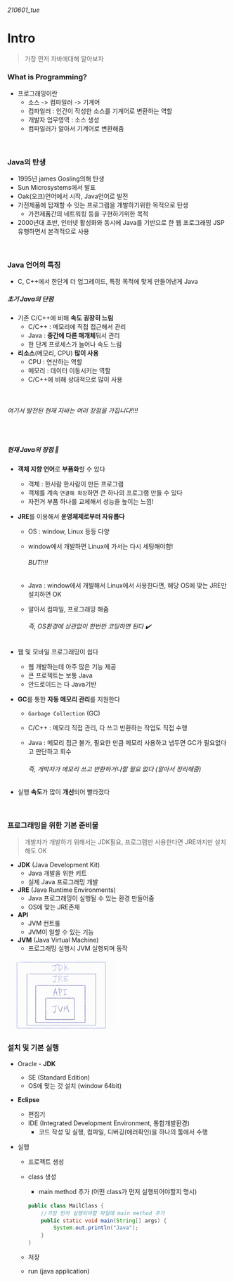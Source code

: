 ###### 210601_tue

# Intro

> 가장 먼저 자바에대해 알아보자

### What is Programming?

- 프로그래밍이란
  - 소스 -> 컴파일러 -> 기계어
  - 컴파일러 : 인간이 작성한 소스를 기계어로 변환하는 역할
  - 개발자 업무영역 : 소스 생성
  - 컴파일러가 알아서 기계어로 변환해줌

<br>

### Java의 탄생

- 1995년 james Gosling의해 탄생
- Sun Microsystems에서 발표
- Oak(오크)언어에서 시작, Java언어로 발전
- 가전제품에 탑재할 수 잇는 프로그램을 개발하기위한 목적으로 탄생
  - 가전제품간의 네트워킹 등을 구현하기위한 목적
- 2000년대 초반, 인터넷 활성화와 동시에 Java를 기반으로 한 웹 프로그래밍 JSP 유행하면서 본격적으로 사용

<br>

### Java 언어의 특징

- C, C++에서 한단계 더 업그레이드, 특정 목적에 맞게 만들어낸게 Java

##### 초기 Java의 단점

- 기존 C/C++에 비해 **속도 굉장히 느림**
  - C/C++ : 메모리에 직접 접근해서 관리
  - Java : **중간에 다른 매개체**둬서 관리
  - 한 단계 프로세스가 늘어나 속도 느림
- **리소스**(메모리, CPU) **많이 사용**
  - CPU : 연산하는 역할
  - 메모리 : 데이터 이동시키는 역할
  - C/C++에 비해 상대적으로 많이 사용

<br>

###### 여기서 발전된 현재 자바는 여러 장점을 가집니다!!!!

<br>

##### 현재 Java의 장점 :white_flower:

- **객체 지향 언어**로 **부품화**할 수 있다

  - 객체 : 한사람 한사람이 만든 프로그램
  - 객체를 계속 `연결해 확장`하면 큰 하나의 프로그램 만들 수 있다
  - 자전거 부품 하나를 교체해서 성능을 높이는 느낌!

- **JRE**를 이용해서 **운영체제로부터 자유롭다**

  - OS : window, Linux 등등 다양
  - window에서 개발하면 Linux에 가서는 다시 세팅해야함!

    ###### BUT!!!!

  - Java : window에서 개발해서 Linux에서 사용한다면, 해당 OS에 맞는 JRE만 설치하면 OK 

  - 알아서 컴파일, 프로그래밍 해줌

    ###### 즉, OS환경에 상관없이 한번만 코딩하면 된다 :heavy_check_mark:

- 웹 및 모바일 프로그래밍이 쉽다

  - 웹 개발하는데 아주 많은 기능 제공
  - 큰 프로젝트는 보통 Java
  - 안드로이드는 다 Java기반

- **GC**를 통한 **자동 메모리 관리**를 지원한다

  - `Garbage Collection` (GC)

  - C/C++ : 메모리 직접 관리, 다 쓰고 반환하는 작업도 직접 수행

  - Java : 메모리 접근 불가, 필요한 만큼 메모리 사용하고 냅두면 GC가 필요없다고 판단하고 회수

    ###### 즉, 개박자가 메모리 쓰고 반환하거나할 필요 없다 (알아서 정리해줌)

- 실행 **속도**가 많이 **개선**되어 빨라졌다

<br>

### 프로그래밍을 위한 기본 준비물

> 개발자가 개발하기 위해서는 JDK필요, 프로그램만 사용한다면 JRE까지만 설치해도 OK

- **JDK** (Java Development Kit)
  - Java 개발을 위한 키트
  - 실제 Java 프로그래밍 개발
- **JRE** (Java Runtime Environments)
  - Java 프로그래밍이 실행될 수 있는 환경 만들어줌
  - OS에 맞는 JRE존재
- **API**
  - JVM 컨트롤
  - JVM이 일할 수 있는 기능
- **JVM** (Java Virtual Machine)
  - 프로그래밍 실행시 JVM 실행되며 동작

<img src="210601_intro.assets/image-20210601213715575.png" alt="image-20210601213715575" style="zoom:33%;" />

<br>

### 설치 및 기본 실행

- Oracle - **JDK**
  - SE (Standard Edition)
  - OS에 맞는 것 설치 (window 64bit)

- **Eclipse**
  - 편집기
  - IDE (Integrated Development Environment, 통합개발환경)
    - 코드 작성 및 실행, 컴파일, 디버깅(에러확인)을 하나의 툴에서 수행

- 실행
  - 프로젝트 생성
  
  - class 생성
    - main method 추가 (어떤 class가 먼저 실행되어야할지 명시)
    
    ```java
    public class MailClass {
    	//가장 먼저 실행되야할 파일에 main method 추가
    	public static void main(String[] args) {
    		System.out.println("Java");
    	}
    }
    ```
    
  - 저장
  
  - run (java application)
